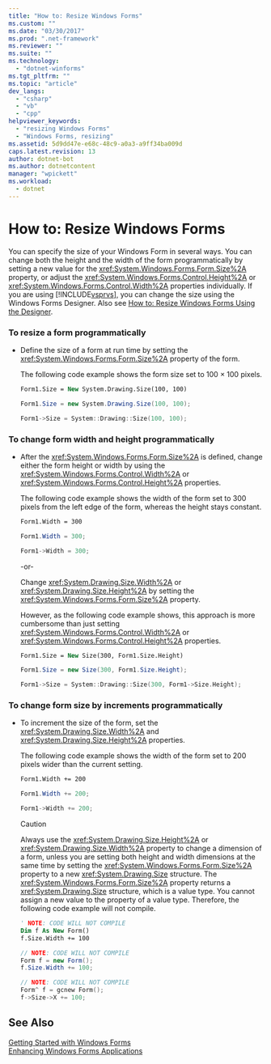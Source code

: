 ```yaml
---
title: "How to: Resize Windows Forms"
ms.custom: ""
ms.date: "03/30/2017"
ms.prod: ".net-framework"
ms.reviewer: ""
ms.suite: ""
ms.technology: 
  - "dotnet-winforms"
ms.tgt_pltfrm: ""
ms.topic: "article"
dev_langs: 
  - "csharp"
  - "vb"
  - "cpp"
helpviewer_keywords: 
  - "resizing Windows Forms"
  - "Windows Forms, resizing"
ms.assetid: 5d9dd47e-e68c-48c9-a0a3-a9ff34ba009d
caps.latest.revision: 13
author: dotnet-bot
ms.author: dotnetcontent
manager: "wpickett"
ms.workload: 
  - dotnet
---
```

# How to: Resize Windows Forms
You can specify the size of your Windows Form in several ways. You can change both the height and the width of the form programmatically by setting a new value for the <xref:System.Windows.Forms.Form.Size%2A> property, or adjust the <xref:System.Windows.Forms.Control.Height%2A> or <xref:System.Windows.Forms.Control.Width%2A> properties individually. If you are using [!INCLUDE[vsprvs](../../../includes/vsprvs-md.md)], you can change the size using the Windows Forms Designer. Also see [How to: Resize Windows Forms Using the Designer](http://msdn.microsoft.com/library/37k2zkwx\(v=vs.110\)).  
  
### To resize a form programmatically  
  
-   Define the size of a form at run time by setting the <xref:System.Windows.Forms.Form.Size%2A> property of the form.  
  
     The following code example shows the form size set to 100 × 100 pixels.  
  
    ```vb  
    Form1.Size = New System.Drawing.Size(100, 100)  
    ```  
  
    ```csharp  
    Form1.Size = new System.Drawing.Size(100, 100);  
    ```  
  
    ```cpp  
    Form1->Size = System::Drawing::Size(100, 100);  
    ```  
  
### To change form width and height programmatically  
  
-   After the <xref:System.Windows.Forms.Form.Size%2A> is defined, change either the form height or width by using the <xref:System.Windows.Forms.Control.Width%2A> or <xref:System.Windows.Forms.Control.Height%2A> properties.  
  
     The following code example shows the width of the form set to 300 pixels from the left edge of the form, whereas the height stays constant.  
  
    ```vb  
    Form1.Width = 300  
    ```  
  
    ```csharp  
    Form1.Width = 300;  
    ```  
  
    ```cpp  
    Form1->Width = 300;  
    ```  
  
     -or-  
  
     Change <xref:System.Drawing.Size.Width%2A> or <xref:System.Drawing.Size.Height%2A> by setting the <xref:System.Windows.Forms.Form.Size%2A> property.  
  
     However, as the following code example shows, this approach is more cumbersome than just setting <xref:System.Windows.Forms.Control.Width%2A> or <xref:System.Windows.Forms.Control.Height%2A> properties.  
  
    ```vb  
    Form1.Size = New Size(300, Form1.Size.Height)  
    ```  
  
    ```csharp  
    Form1.Size = new Size(300, Form1.Size.Height);  
    ```  
  
    ```cpp  
    Form1->Size = System::Drawing::Size(300, Form1->Size.Height);  
    ```  
  
### To change form size by increments programmatically  
  
-   To increment the size of the form, set the <xref:System.Drawing.Size.Width%2A> and <xref:System.Drawing.Size.Height%2A> properties.  
  
     The following code example shows the width of the form set to 200 pixels wider than the current setting.  
  
    ```vb  
    Form1.Width += 200  
    ```  
  
    ```csharp  
    Form1.Width += 200;  
    ```  
  
    ```cpp  
    Form1->Width += 200;  
    ```  
  
    > [!CAUTION]
    >  Always use the <xref:System.Drawing.Size.Height%2A> or <xref:System.Drawing.Size.Width%2A> property to change a dimension of a form, unless you are setting both height and width dimensions at the same time by setting the <xref:System.Windows.Forms.Form.Size%2A> property to a new <xref:System.Drawing.Size> structure. The <xref:System.Windows.Forms.Form.Size%2A> property returns a <xref:System.Drawing.Size> structure, which is a value type. You cannot assign a new value to the property of a value type. Therefore, the following code example will not compile.  
  
    ```vb  
    ' NOTE: CODE WILL NOT COMPILE  
    Dim f As New Form()  
    f.Size.Width += 100  
    ```  
  
    ```csharp  
    // NOTE: CODE WILL NOT COMPILE  
    Form f = new Form();  
    f.Size.Width += 100;  
    ```  
  
    ```cpp  
    // NOTE: CODE WILL NOT COMPILE  
    Form^ f = gcnew Form();  
    f->Size->X += 100;  
    ```  
  
## See Also  
 [Getting Started with Windows Forms](../../../docs/framework/winforms/getting-started-with-windows-forms.md)  
 [Enhancing Windows Forms Applications](../../../docs/framework/winforms/advanced/index.md)
